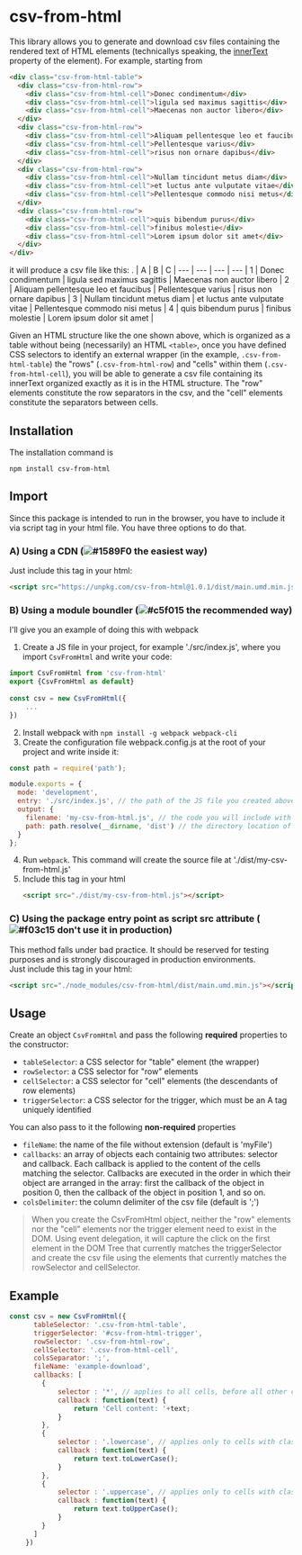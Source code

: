# csv-from-html
This library allows you to generate and download csv files containing the rendered text of HTML elements
(technicallys speaking, the [innerText](https://developer.mozilla.org/en-US/docs/Web/API/HTMLElement/innerText) property of the element).
For example, starting from
```html
<div class="csv-from-html-table">
  <div class="csv-from-html-row">
    <div class="csv-from-html-cell">Donec condimentum</div>
    <div class="csv-from-html-cell">ligula sed maximus sagittis</div>
    <div class="csv-from-html-cell">Maecenas non auctor libero</div>
  </div>
  <div class="csv-from-html-row">
    <div class="csv-from-html-cell">Aliquam pellentesque leo et faucibus</div>
    <div class="csv-from-html-cell">Pellentesque varius</div>
    <div class="csv-from-html-cell">risus non ornare dapibus</div>
  </div>
  <div class="csv-from-html-row">
    <div class="csv-from-html-cell">Nullam tincidunt metus diam</div>
    <div class="csv-from-html-cell">et luctus ante vulputate vitae</div>
    <div class="csv-from-html-cell">Pellentesque commodo nisi metus</div>
  </div>
  <div class="csv-from-html-row">
    <div class="csv-from-html-cell">quis bibendum purus</div>
    <div class="csv-from-html-cell">finibus molestie</div>
    <div class="csv-from-html-cell">Lorem ipsum dolor sit amet</div>
  </div>
</div>

```
it will produce a csv file like this:
. | A | B | C |
--- | --- | --- | --- |
1 | Donec condimentum | ligula sed maximus sagittis | Maecenas non auctor libero |
2 | Aliquam pellentesque leo et faucibus | Pellentesque varius | risus non ornare dapibus |
3 | Nullam tincidunt metus diam | et luctus ante vulputate vitae | Pellentesque commodo nisi metus |
4 | quis bibendum purus | finibus molestie | Lorem ipsum dolor sit amet |

Given an HTML structure like the one shown above, which is organized as a table without being (necessarily) an HTML ```<table>```, once you have defined CSS selectors to identify an external wrapper (in the example, ```.csv-from-html-table```) the "rows" (```.csv-from-html-row```) and "cells" within them (```.csv-from-html-cell```), you will be able to generate a csv file containing its innerText organized exactly as it is in the HTML structure.
The "row" elements constitute the row separators in the csv, and the "cell" elements constitute the separators between cells.

## Installation
The installation command is
```
npm install csv-from-html
```

## Import
Since this package is intended to run in the browser, you have to include it via script tag in your html file. You have three options to do that.

### A) Using a CDN (![#1589F0](https://via.placeholder.com/15/1589F0/000000?text=+) the easiest way)
Just include this tag in your html:
```html
<script src="https://unpkg.com/csv-from-html@1.0.1/dist/main.umd.min.js"></script>
```
### B) Using a module boundler (![#c5f015](https://via.placeholder.com/15/c5f015/000000?text=+) the recommended way)
I'll give you an example of doing this with webpack
1. Create a JS file in your project, for example './src/index.js', where you import ```CsvFromHtml``` and write your code:
```javascript
import CsvFromHtml from 'csv-from-html'
export {CsvFromHtml as default}
    
const csv = new CsvFromHtml({
    ...
})
```
2. Install webpack with ```npm install -g webpack webpack-cli```
3. Create the configuration file webpack.config.js at the root of your project and write inside it:
  ```javascript
  const path = require('path');
  
  module.exports = {
    mode: 'development',
    entry: './src/index.js', // the path of the JS file you created above
    output: {
      filename: 'my-csv-from-html.js', // the code you will include with script tag
      path: path.resolve(__dirname, 'dist') // the directory location of the code
    }
  };
```
4. Run ```webpack```. This command will create the source file at './dist/my-csv-from-html.js'
5. Include this tag in your html
   ```html
   <script src="./dist/my-csv-from-html.js"></script>
   ``` 
### C) Using the package entry point as script src attribute (![#f03c15](https://via.placeholder.com/15/f03c15/000000?text=+) don't use it in production)
This method falls under bad practice. It should be reserved for testing purposes and is strongly discouraged in production environments.  
Just include this tag in your html:
```html
<script src="./node_modules/csv-from-html/dist/main.umd.min.js"></script>
```
## Usage
Create an object ```CsvFromHtml``` and pass the following **required** properties to the constructor:

- ```tableSelector```: a CSS selector for "table" element (the wrapper)
- ```rowSelector```: a CSS selector for "row" elements
- ```cellSelector```: a CSS selector for "cell" elements (the descendants of row elements)
- ```triggerSelector```: a CSS selector for the trigger, which must be an A tag uniquely identified

You can also pass to it the following **non-required** properties

- ```fileName```: the name of the file without extension (default is 'myFile')
- ```callbacks```: an array of objects each containig two attributes: selector and callback.
             Each callback is applied to the content of the cells matching the selector.
             Callbacks are executed in the order in which their object are arranged in the array:
  first the callback of the object in position 0, then the callback of the object in position 1, and so on.
- ```colsDelimiter```: the column delimiter of the csv file (default is ';')

> When you create the CsvFromHtml object, neither the "row" elements nor the "cell" elements nor the trigger element need to exist in the DOM.
> Using event delegation, it will capture the click on the first element in the DOM Tree that currently matches the triggerSelector
> and create the csv file using the elements that currently matches the rowSelector and cellSelector.

## Example
```javascript
const csv = new CsvFromHtml({
      tableSelector: '.csv-from-html-table',
      triggerSelector: '#csv-from-html-trigger',
      rowSelector: '.csv-from-html-row',
      cellSelector: '.csv-from-html-cell',
      colsSeparator: ';',
      fileName: 'example-download',
      callbacks: [
        {
            selector : '*', // applies to all cells, before all other callbacks
            callback : function(text) {
                return 'Cell content: '+text;
            }
        },
        {
            selector : '.lowercase', // applies only to cells with class 'lowercase', as second
            callback : function(text) {
                return text.toLowerCase();
            }
        },
        {
            selector : '.uppercase', // applies only to cells with class 'uppercase', after every other callback
            callback : function(text) {
                return text.toUpperCase();
            }
        }
      ]
    })
```